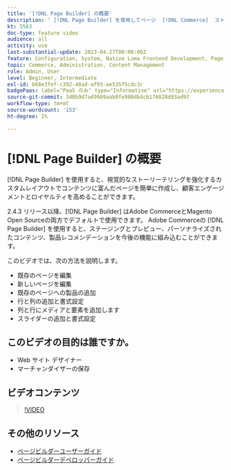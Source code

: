 ```yaml
---
title: '[!DNL Page Builder] の概要'
description: ' [!DNL Page Builder] を使用してページ  [!DNL Commerce]  ストアページを管理者で作成する方法を説明します。'
kt: 5563
doc-type: feature video
audience: all
activity: use
last-substantial-update: 2023-04-27T00:00:00Z
feature: Configuration, System, Native Luma Frontend Development, Page Content
topic: Commerce, Administration, Content Management
role: Admin, User
level: Beginner, Intermediate
exl-id: b68e3fef-c392-48ad-af93-ae535f5cdc3c
badgePaas: label="PaaS のみ" type="Informative" url="https://experienceleague.adobe.com/ja/docs/commerce/user-guides/product-solutions" tooltip="Adobe Commerce on Cloud プロジェクト（Adobeが管理する PaaS インフラストラクチャ）およびオンプレミスプロジェクトにのみ適用されます。"
source-git-commit: 340b9d7ad9989aab0fe980db4cb176828d93ad97
workflow-type: tm+mt
source-wordcount: '153'
ht-degree: 1%

---
```


# [!DNL Page Builder] の概要

[!DNL Page Builder] を使用すると、視覚的なストーリーテリングを強化するカスタムレイアウトでコンテンツに富んだページを簡単に作成し、顧客エンゲージメントとロイヤルティを高めることができます。

2.4.3 リリース以降、[!DNL Page Builder] はAdobe CommerceとMagento Open Sourceの両方でデフォルトで使用できます。 Adobe Commerceの [!DNL Page Builder] を使用すると、ステージングとプレビュー、パーソナライズされたコンテンツ、製品レコメンデーションを今後の機能に組み込むことができます。

このビデオでは、次の方法を説明します。

- 既存のページを編集
- 新しいページを編集
- 既存のページへの製品の追加
- 行と列の追加と書式設定
- 列と行にメディアと要素を追加します
- スライダーの追加と書式設定

## このビデオの目的は誰ですか。

- Web サイト デザイナー
- マーチャンダイザーの保存

## ビデオコンテンツ

>[!VIDEO](https://video.tv.adobe.com/v/343781?quality=12&learn=on)

## その他のリソース

- [ ページビルダーユーザーガイド ](https://experienceleague.adobe.com/docs/commerce-admin/page-builder/guide-overview.html?lang=ja)
- [ ページビルダーデベロッパーガイド ](https://developer.adobe.com/commerce/frontend-core/page-builder/)
